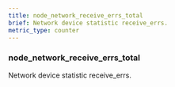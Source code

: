 ```yaml
---
title: node_network_receive_errs_total
brief: Network device statistic receive_errs.
metric_type: counter
---
```

### node_network_receive_errs_total

Network device statistic receive_errs.